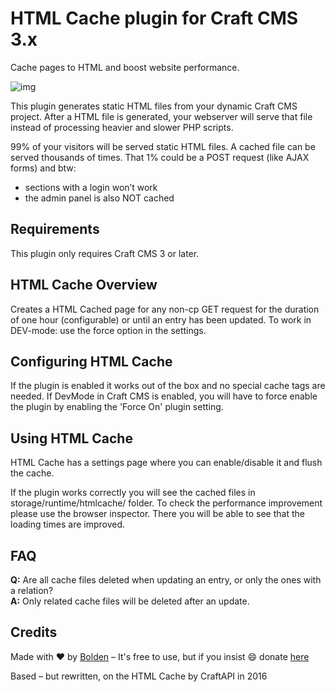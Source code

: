 # HTML Cache plugin for Craft CMS 3.x

Cache pages to HTML and boost website performance.

![img](https://www.bolden.nl/content/bolden_rocket_rectangle.jpg)

This plugin generates static HTML files from your dynamic Craft CMS project. After a HTML file is generated, your webserver will serve that file instead of processing heavier and slower PHP scripts.

99% of your visitors will be served static HTML files. A cached file can be served thousands of times. That 1% could be a POST request (like AJAX forms) and btw:

* sections with a login won’t work
* the admin panel is also NOT cached


## Requirements

This plugin only requires Craft CMS 3 or later.


## HTML Cache Overview

Creates a HTML Cached page for any non-cp GET request for the duration of one hour (configurable) or until an entry has been updated. 
To work in DEV-mode: use the force option in the settings.


## Configuring HTML Cache

If the plugin is enabled it works out of the box and no special cache tags are needed. If DevMode in Craft CMS is enabled, you will have to force enable the plugin by enabling the 'Force On' plugin setting. 


## Using HTML Cache

HTML Cache has a settings page where you can enable/disable it and flush the cache. 

If the plugin works correctly you will see the cached files in storage/runtime/htmlcache/ folder. To check the performance improvement please use the browser inspector. There you will be able to see that the loading times are improved.

## FAQ

**Q:** Are all cache files deleted when updating an entry, or only the ones with a relation?  
**A:** Only related cache files will be deleted after an update.


## Credits

Made with ❤️ by [Bolden](http://www.bolden.nl) – It's free to use, but if you insist 😄 donate [here](https://www.paypal.me/boldenamsterdam)

Based – but rewritten, on the HTML Cache by CraftAPI in 2016
